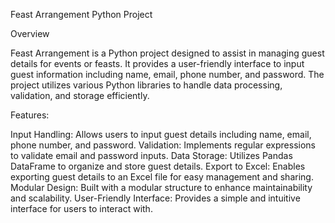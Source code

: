 Feast Arrangement Python Project

Overview

Feast Arrangement is a Python project designed to assist in managing guest details for events or feasts. It provides a user-friendly interface to input guest information including name, email, phone number, and password. The project utilizes various Python libraries to handle data processing, validation, and storage efficiently.

Features:

Input Handling: Allows users to input guest details including name, email, phone number, and password.
Validation: Implements regular expressions to validate email and password inputs.
Data Storage: Utilizes Pandas DataFrame to organize and store guest details.
Export to Excel: Enables exporting guest details to an Excel file for easy management and sharing.
Modular Design: Built with a modular structure to enhance maintainability and scalability.
User-Friendly Interface: Provides a simple and intuitive interface for users to interact with.
